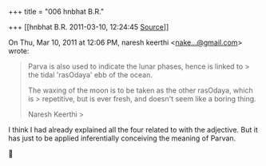 +++
title = "006 hnbhat B.R."

+++
[[hnbhat B.R.	2011-03-10, 12:24:45 [Source](https://groups.google.com/g/samskrita/c/Wb24XLihWWo)]]



On Thu, Mar 10, 2011 at 12:06 PM, naresh keerthi \<[nake...@gmail.com]()\> wrote:  

> Parva is also used to indicate the lunar phases, hence is linked to > the tidal 'rasOdaya' ebb of the ocean.  
>   
> The waxing of the moon is to be taken as the other rasOdaya, which is > repetitive, but is ever fresh, and doesn't seem like a boring thing.  
>   
> Naresh Keerthi >
> 
> > 
> > 
> > 
> >   
> > 
> > 
> > 
> >   
> > 

  

I think I had already explained all the four related to with the adjective. But it has just to be applied inferentially conceiving the meaning of Parvan.



